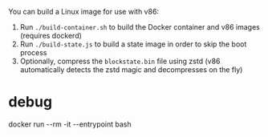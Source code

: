 You can build a Linux image for use with v86:

1. Run `./build-container.sh` to build the Docker container and v86 images (requires dockerd)
2. Run `./build-state.js` to build a state image in order to skip the boot process
3. Optionally, compress the `blockstate.bin` file using zstd (v86 automatically detects the zstd magic and decompresses on the fly)

# debug
docker run --rm -it --entrypoint bash <image-name-or-id>